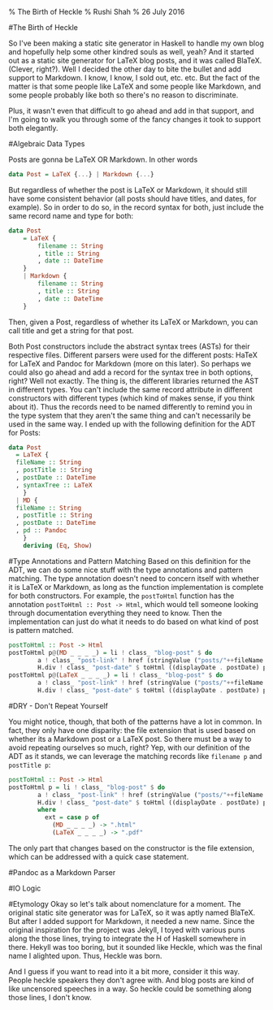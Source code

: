 % The Birth of Heckle
% Rushi Shah
% 26 July 2016

#The Birth of Heckle

So I've been making a static site generator in Haskell to handle my own blog and hopefully help some other kindred souls as well, yeah? And it started out as a static site generator for LaTeX blog posts, and it was called BlaTeX. (Clever, right?). Well I decided the other day to bite the bullet and add support to Markdown. I know, I know, I sold out, etc. etc. But the fact of the matter is that some people like LaTeX and some people like Markdown, and some people probably like both so there's no reason to discriminate. 

Plus, it wasn't even that difficult to go ahead and add in that support, and I'm going to walk you through some of the fancy changes it took to support both elegantly. 

#Algebraic Data Types

Posts are gonna be LaTeX OR Markdown. In other words

```haskell
data Post = LaTeX {...} | Markdown {...}
```

But regardless of whether the post is LaTeX or Markdown, it should still have some consistent behavior (all posts should have titles, and dates, for example). So in order to do so, in the record syntax for both, just include the same record name and type for both:

```haskell
data Post 
	= LaTeX {
		filename :: String
		, title :: String
		, date :: DateTime
	}
	| Markdown {
		filename :: String
		, title :: String
		, date :: DateTime
	}
```

Then, given a Post, regardless of whether its LaTeX or Markdown, you can call title and get a string for that post. 

Both Post constructors include the abstract syntax trees (ASTs) for their respective files. Different parsers were used for the different posts: HaTeX for LaTeX and Pandoc for Markdown (more on this later). So perhaps we could also go ahead and add a record for the syntax tree in both options, right? Well not exactly. The thing is, the different libraries returned the AST in different types. You can't include the same record attribute in different constructors with different types (which kind of makes sense, if you think about it). Thus the records need to be named differently to remind you in the type system that they aren't the same thing and can't necessarily be used in the same way. I ended up with the following definition for the ADT for Posts:

```haskell
data Post 
  = LaTeX {
  fileName :: String
  , postTitle :: String
  , postDate :: DateTime
  , syntaxTree :: LaTeX
    }
  | MD {
  fileName :: String
  , postTitle :: String
  , postDate :: DateTime
  , pd :: Pandoc
    }
    deriving (Eq, Show)
```

#Type Annotations and Pattern Matching
Based on this definition for the ADT, we can do some nice stuff with the type annotations and pattern matching. The type annotation doesn't need to concern itself with whether it is LaTeX or Markdown, as long as the function implementation is complete for both constructors. For example, the `postToHtml` function has the annotation `postToHtml :: Post -> Html`, which would tell someone looking through documentation everything they need to know. Then the implementation can just do what it needs to do based on what kind of post is pattern matched. 

```haskell
postToHtml :: Post -> Html
postToHtml p@(MD _ _ _ _) = li ! class_ "blog-post" $ do
        a ! class_ "post-link" ! href (stringValue ("posts/"++fileName p++".html")) $ toHtml (postTitle p)
        H.div ! class_ "post-date" $ toHtml ((displayDate . postDate) p)
postToHtml p@(LaTeX _ _ _ _) = li ! class_ "blog-post" $ do
        a ! class_ "post-link" ! href (stringValue ("posts/"++fileName p++".pdf")) $ toHtml (postTitle p)
        H.div ! class_ "post-date" $ toHtml ((displayDate . postDate) p)
```

#DRY - Don't Repeat Yourself

You might notice, though, that both of the patterns have a lot in common. In fact, they only have one disparity: the file extension that is used based on whether its a Markdown post or a LaTeX post. So there must be a way to avoid repeating ourselves so much, right? Yep, with our definition of the ADT as it stands, we can leverage the matching records like `filename p` and `postTitle p`:

```haskell
postToHtml :: Post -> Html
postToHtml p = li ! class_ "blog-post" $ do
        a ! class_ "post-link" ! href (stringValue ("posts/"++fileName p++ext)) $ toHtml (postTitle p)
        H.div ! class_ "post-date" $ toHtml ((displayDate . postDate) p)
        where
          ext = case p of
            (MD _ _ _ _) -> ".html"
            (LaTeX _ _ _ _) -> ".pdf"
```

The only part that changes based on the constructor is the file extension, which can be addressed with a quick case statement.

#Pandoc as a Markdown Parser

#IO Logic

#Etymology
Okay so let's talk about nomenclature for a moment. The original static site generator was for LaTeX, so it was aptly named BlaTeX. But after I added support for Markdown, it needed a new name. Since the original inspiration for the project was Jekyll, I toyed with various puns along the those lines, trying to integrate the H of Haskell somewhere in there. Hekyll was too boring, but it sounded like Heckle, which was the final name I alighted upon. Thus, Heckle was born. 

And I guess if you want to read into it a bit more, consider it this way. People heckle speakers they don't agree with. And blog posts are kind of like uncensored speeches in a way. So heckle could be something along those lines, I don't know. 


